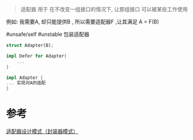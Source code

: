 

> 适配器 用于 在不改变一组接口的情况下, 让那组接口 可以被某些工作使用

例如:
我需要A, 却只能提供B , 所以需要适配器F
,让其满足 A = F(B)

#unsafe/self  #unstable 包装适配器
```rust
struct Adapter(B);

impl Defer for Adapter{
	... 
}

impl Adapter {
... 实现对A的适配
}
```



# 参考
[适配器设计模式（封装器模式）](https://refactoringguru.cn/design-patterns/adapter)

